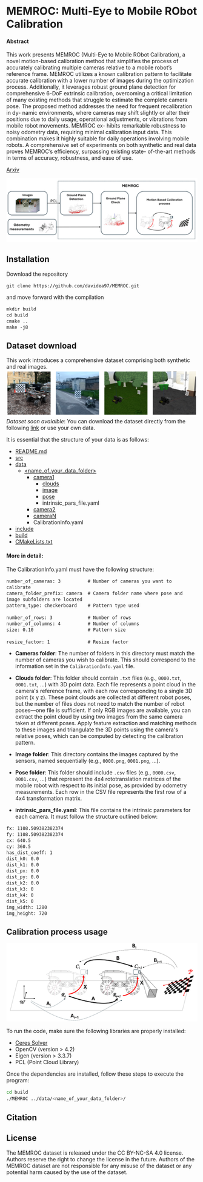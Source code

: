 # MEMROC: Multi-Eye to Mobile RObot Calibration
#### Abstract
This work presents MEMROC (Multi-Eye to Mobile RObot Calibration), a novel motion-based calibration method that simplifies the process of accurately calibrating multiple cameras relative to a mobile robot’s reference frame. MEMROC utilizes a known calibration pattern to facilitate accurate calibration with a lower number of images during the optimization process. Additionally, it leverages robust ground plane detection for comprehensive 6-DoF extrinsic calibration, overcoming a critical limitation of many existing methods that struggle to estimate the complete camera pose. The proposed method addresses the need for frequent recalibration in dy- namic environments, where cameras may shift slightly or alter their positions due to daily usage, operational adjustments, or vibrations from mobile robot movements. MEMROC ex- hibits remarkable robustness to noisy odometry data, requiring minimal calibration input data. This combination makes it highly suitable for daily operations involving mobile robots. A comprehensive set of experiments on both synthetic and real data proves MEMROC’s efficiency, surpassing existing state- of-the-art methods in terms of accuracy, robustness, and ease of use. 

[Arxiv](https://arxiv.org/abs/2410.08805)

![MEMROC Overview](images/MEMROC_block.png)

## Installation
Download the repository
```
git clone https://github.com/davidea97/MEMROC.git
```
and move forward with the compilation

```
mkdir build
cd build
cmake ..
make -j8
```

## Dataset download
This work introduces a comprehensive dataset comprising both synthetic and real images.
![MEMROC Overview](images/dataset.png)
_Dataset soon avaialble_: You can download the dataset directly from the following [link](URL) or use your own data.


It is essential that the structure of your data is as follows:

* [README.md](./README.md)
* [src](./src)
* [data](./data)
   * [<name_of_your_data_folder>](./data/exp1)
        * [camera1](./data/exp1/camera1)
          * [clouds](./data/exp1/camera1/clouds)
          * [image](./data/exp1/camera1/image)
          * [pose](./data/exp1/camera1/image)
          * intrinsic_pars_file.yaml
        * [camera2](./data/exp1/camera1)
        * [cameraN](./data/exp1/camera1)
        * CalibrationInfo.yaml
* [include](./include)
* [build](build)
* [CMakeLists.txt](./CMakeLists.txt)

#### More in detail: 
The CalibrationInfo.yaml must have the following structure:
```
number_of_cameras: 3          # Number of cameras you want to calibrate
camera_folder_prefix: camera  # Camera folder name where pose and image subfolders are located
pattern_type: checkerboard    # Pattern type used

number_of_rows: 3             # Number of rows
number_of_columns: 4          # Number of columns
size: 0.10                    # Pattern size

resize_factor: 1              # Resize factor
``` 
* **Cameras folder**: The number of folders in this directory must match the number of cameras you wish to calibrate. This should correspond to the information set in the `CalibrationInfo.yaml` file.

* **Clouds folder**: This folder should contain `.txt` files (e.g., `0000.txt`, `0001.txt`, ...) with 3D point data. Each file represents a point cloud in the camera's reference frame, with each row corresponding to a single 3D point (x y z). These point clouds are collected at different robot poses, but the number of files does not need to match the number of robot poses—one file is sufficient. If only RGB images are available, you can extract the point cloud by using two images from the same camera taken at different poses. Apply feature extraction and matching methods to these images and triangulate the 3D points using the camera's relative poses, which can be computed by detecting the calibration pattern.

* **Image folder**: This directory contains the images captured by the sensors, named sequentially (e.g., `0000.png`, `0001.png`, ...).

* **Pose folder**: This folder should include `.csv` files (e.g., `0000.csv`, `0001.csv`, ...) that represent the 4x4 rototranslation matrices of the mobile robot with respect to its initial pose, as provided by odometry measurements. Each row in the CSV file represents the first row of a 4x4 transformation matrix.

* **intrinsic_pars_file.yaml**: This file contains the intrinsic parameters for each camera. It must follow the structure outlined below:


```
fx: 1108.509382382374
fy: 1108.509382382374
cx: 640.5
cy: 360.5
has_dist_coeff: 1
dist_k0: 0.0
dist_k1: 0.0
dist_px: 0.0
dist_py: 0.0
dist_k2: 0.0
dist_k3: 0
dist_k4: 0
dist_k5: 0
img_width: 1280
img_height: 720
``` 



## Calibration process usage
![MEMROC Overview](images/method.png)

To run the code, make sure the following libraries are properly installed:

- [Ceres Solver](http://ceres-solver.org/)
- OpenCV (version > 4.2)
- Eigen (version > 3.3.7)
- PCL (Point Cloud Library)

Once the dependencies are installed, follow these steps to execute the program:

```bash
cd build
./MEMROC ../data/<name_of_your_data_folder>/
```

## Citation

## License
The MEMROC dataset is released under the CC BY-NC-SA 4.0 license. Authors reserve the right to change the license in the future. Authors of the MEMROC dataset are not responsible for any misuse of the dataset or any potential harm caused by the use of the dataset.

